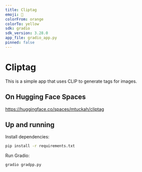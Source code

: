 ```yaml
---
title: Cliptag
emoji: 🌄
colorFrom: orange
colorTo: yellow
sdk: gradio
sdk_version: 3.28.0
app_file: gradio_app.py
pinned: false
---
```


# Cliptag

This is a simple app that uses CLIP to generate tags for images.

## On Hugging Face Spaces

https://huggingface.co/spaces/mtuckah/cliptag

## Up and running

Install dependencies:

```bash
pip install -r requirements.txt
```

Run Gradio:

```bash
gradio gradpp.py
```
